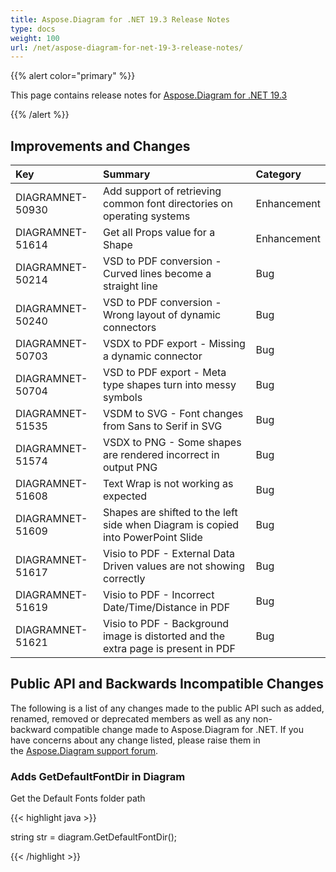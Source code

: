 ```yaml
---
title: Aspose.Diagram for .NET 19.3 Release Notes
type: docs
weight: 100
url: /net/aspose-diagram-for-net-19-3-release-notes/
---
```


{{% alert color="primary" %}} 

This page contains release notes for [Aspose.Diagram for .NET 19.3](https://www.nuget.org/packages/Aspose.Diagram/19.3.0)

{{% /alert %}} 
## **Improvements and Changes**

|**Key**|**Summary**|**Category**|
| :- | :- | :- |
|DIAGRAMNET-50930|Add support of retrieving common font directories on operating systems|Enhancement|
|DIAGRAMNET-51614|Get all Props value for a Shape|Enhancement|
|DIAGRAMNET-50214|VSD to PDF conversion - Curved lines become a straight line|Bug|
|DIAGRAMNET-50240|VSD to PDF conversion - Wrong layout of dynamic connectors|Bug|
|DIAGRAMNET-50703|VSDX to PDF export - Missing a dynamic connector|Bug|
|DIAGRAMNET-50704|VSD to PDF export - Meta type shapes turn into messy symbols|Bug|
|DIAGRAMNET-51535|VSDM to SVG - Font changes from Sans to Serif in SVG|Bug|
|DIAGRAMNET-51574|VSDX to PNG - Some shapes are rendered incorrect in output PNG|Bug|
|DIAGRAMNET-51608|Text Wrap is not working as expected|Bug|
|DIAGRAMNET-51609|Shapes are shifted to the left side when Diagram is copied into PowerPoint Slide|Bug|
|DIAGRAMNET-51617|Visio to PDF - External Data Driven values are not showing correctly|Bug|
|DIAGRAMNET-51619|Visio to PDF - Incorrect Date/Time/Distance in PDF|Bug|
|DIAGRAMNET-51621|Visio to PDF - Background image is distorted and the extra page is present in PDF|Bug|
## **Public API and Backwards Incompatible Changes**
The following is a list of any changes made to the public API such as added, renamed, removed or deprecated members as well as any non-backward compatible change made to Aspose.Diagram for .NET. If you have concerns about any change listed, please raise them in the [Aspose.Diagram support forum](https://forum.aspose.com/c/diagram).
### **Adds GetDefaultFontDir in Diagram**
Get the Default Fonts folder path

{{< highlight java >}}

  string str =  diagram.GetDefaultFontDir();

{{< /highlight >}}
